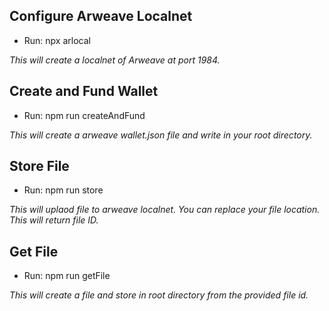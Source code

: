 ## Configure Arweave Localnet
- Run: npx arlocal

*This will create a localnet of Arweave at port 1984.*

## Create and Fund Wallet
- Run: npm run createAndFund

*This will create a arweave wallet.json file and write in your root directory.*

## Store File
- Run: npm run store

*This will uplaod file to arweave localnet. You can replace your file location. This will return file ID.*

## Get File
- Run: npm run getFile

*This will create a file and store in root directory from the provided file id.*

